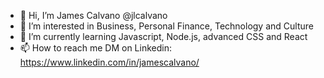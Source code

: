 - 👋 Hi, I’m James Calvano @jlcalvano
- 👀 I’m interested in Business, Personal Finance, Technology and Culture
- 🌱 I’m currently learning Javascript, Node.js, advanced CSS and React
- 📫 How to reach me DM on Linkedin: https://www.linkedin.com/in/jamescalvano/

<!---
jlcalvano/jlcalvano is a ✨ special ✨ repository because its `README.md` (this file) appears on your GitHub profile.
You can click the Preview link to take a look at your changes.
--->
